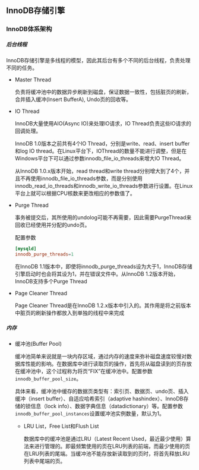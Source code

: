 ## InnoDB存储引擎

### InnoDB体系架构

##### 后台线程

InnoDB存储引擎是多线程的模型，因此其后台有多个不同的后台线程，负责处理不同的任务。

- Master Thread

    负责将缓冲池中的数据异步刷新到磁盘，保证数据一致性，包括脏页的刷新，合并插入缓冲(Insert BufferA), Undo页的回收等。

- IO Thread

    InnoDB大量使用AIO(Async IO)来处理IO请求，IO Thread负责这些IO请求的回调处理。

    InnoDB 1.0版本之前共有4个IO Thread，分别是write、read、insert buffer和log IO thread。在Linux平台下，IOThread的数量不能进行调整，但是在Windows平台下可以通过参数innodb_file_io_threads来增大IO Thread。

    从InnoDB 1.0.x版本开始，read thread和write thread分别增大到了4个，并且不再使用innodb_file_io_threads参数，而是分别使用innodb_read_io_threads和innodb_write_io_threads参数进行设置。在Linux平台上就可以根据CPU核数来更改相应的参数值了。

- Purge Thread

    事务被提交后，其所使用的undolog可能不再需要，因此需要PurgeThread来回收已经使用并分配的undo页。

    配置参数
    ```conf
    [mysqld]
    innodb_purge_threads=1
    ```

    在InnoDB 1.1版本中，即使将innodb_purge_threads设为大于1，InnoDB存储引擎启动时也会将其设为1，并在错误文件中。从InnoDB 1.2版本开始，InnoDB支持多个Purge Thread

- Page Cleaner Thread

    Page Cleaner Thread是在InnoDB 1.2.x版本中引入的。其作用是将之前版本中脏页的刷新操作都放入到单独的线程中来完成

##### 内存

- 缓冲池(Buffer Pool)

    缓冲池简单来说就是一块内存区域，通过内存的速度来弥补磁盘速度较慢对数据库性能的影响。在数据库中进行读取页的操作，首先将从磁盘读到的页存放在缓冲池中，这个过程称为将页“FIX”在缓冲池中。配置参数`innodb_buffer_pool_size`。

    具体来看，缓冲池中缓存的数据页类型有：索引页、数据页、undo页、插入缓冲（insert buffer）、自适应哈希索引（adaptive hashindex）、InnoDB存储的锁信息（lock info）、数据字典信息（datadictionary）等。配置参数`innodb_buffer_pool_instances`设置缓冲池实例数量，默认为1。

    - LRU List，Free List和Flush List

        数据库中的缓冲池是通过LRU（Latest Recent Used，最近最少使用）算法来进行管理的。即最频繁使用的页在LRU列表的前端，而最少使用的页在LRU列表的尾端。当缓冲池不能存放新读取到的页时，将首先释放LRU列表中尾端的页。
